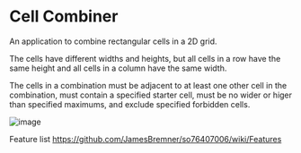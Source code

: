 # Cell Combiner

An application to combine rectangular cells in a 2D grid.

The cells have different widths and heights, but all cells in a row have the same height and all cells in a column have the same width.

The cells in a combination must be adjacent to at least one other cell in the combination, must contain a specified starter cell, must be no wider or higer than specified maximums, and exclude specified forbidden cells.

![image](https://github.com/JamesBremner/so76407006/assets/2046227/4927ea33-a1d8-42c9-9262-f2c22b132daf)

Feature list https://github.com/JamesBremner/so76407006/wiki/Features


